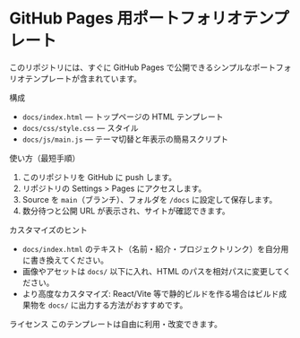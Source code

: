 # GitHub Pages 用ポートフォリオテンプレート

このリポジトリには、すぐに GitHub Pages で公開できるシンプルなポートフォリオテンプレートが含まれています。

構成
- `docs/index.html` — トップページの HTML テンプレート
- `docs/css/style.css` — スタイル
- `docs/js/main.js` — テーマ切替と年表示の簡易スクリプト

使い方（最短手順）
1. このリポジトリを GitHub に push します。
2. リポジトリの Settings > Pages にアクセスします。
3. Source を `main`（ブランチ）、フォルダを `/docs` に設定して保存します。
4. 数分待つと公開 URL が表示され、サイトが確認できます。

カスタマイズのヒント
- `docs/index.html` のテキスト（名前・紹介・プロジェクトリンク）を自分用に書き換えてください。
- 画像やアセットは `docs/` 以下に入れ、HTML のパスを相対パスに変更してください。
- より高度なカスタマイズ: React/Vite 等で静的ビルドを作る場合はビルド成果物を `docs/` に出力する方法がおすすめです。

ライセンス
このテンプレートは自由に利用・改変できます。
